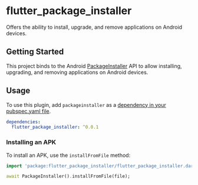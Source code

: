 # flutter_package_installer

Offers the ability to install, upgrade, and remove applications on Android devices.

## Getting Started

This project binds to the Android
[PackageInstaller](https://developer.android.com/reference/android/content/pm/PackageInstaller) API to allow installing, upgrading, and removing applications on Android devices.

## Usage

To use this plugin, add `packageinstaller` as a [dependency in your pubspec.yaml file](https://flutter.dev/docs/development/packages-and-plugins/using-packages).

```yaml
dependencies:
  flutter_package_installer: ^0.0.1
```

### Installing an APK

To install an APK, use the `installFromFile` method:

```dart
import 'package:flutter_package_installer/flutter_package_installer.dart';

await PackageInstaller().installFromFile(file);
```
